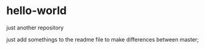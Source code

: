# hello-world
just another repository

just add somethings to the readme file to make differences between master; 
